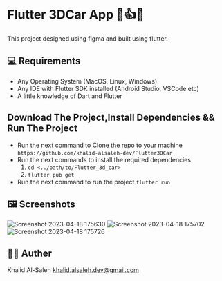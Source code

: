 # Flutter 3DCar App 👏👍🔥

This project designed using figma and built using flutter.


  


## 💻 Requirements 

- Any Operating System (MacOS, Linux, Windows)
- Any IDE with Flutter SDK installed (Android Studio, VSCode etc)
- A little knowledge of Dart and Flutter

## Download The Project,Install Dependencies && Run The Project 
- Run the next command to Clone the repo to your machine `https://github.com/khalid-alsaleh-dev/Flutter3DCar`
- Run the next commands to install the required dependencies
  1. `cd <../path/to/Flutter_3d_car>`
  2. `flutter pub get`
- Run the next command to run the project `flutter run`
  

## 🖼 Screenshots
![Screenshot 2023-04-18 175630](https://user-images.githubusercontent.com/67127338/232819737-7a26406f-b416-4cb9-9cd6-34425db6cc71.png)
![Screenshot 2023-04-18 175702](https://user-images.githubusercontent.com/67127338/232820253-9a8b744f-f306-4426-a138-fd242de11388.png)
![Screenshot 2023-04-18 175726](https://user-images.githubusercontent.com/67127338/232820577-2e88ac4d-e76b-445e-a1c7-d7a27dd7a19c.png)





## 👨‍💻 Auther
Khalid Al-Saleh  khalid.alsaleh.dev@gmail.com
